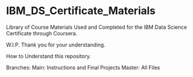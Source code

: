 # IBM_DS_Certificate_Materials

Library of Course Materials Used and Completed for the IBM Data Science Certificate through Coursera.

W.I.P. Thank you for your understanding.

How to Understand this repository. 

Branches: 
    Main: Instructions and Final Projects
    Master: All Files
    
